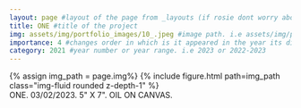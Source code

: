```yaml
---
layout: page #layout of the page from _layouts (if rosie dont worry about this)
title: ONE #title of the project
img: assets/img/portfolio_images/10_.jpeg #image path. i.e assets/img/portfolio_images/1_.jpg
importance: 4 #changes order in which is it appeared in the year its displayed in
category: 2021 #year number or year range. i.e 2023 or 2022-2023
---
```


<div class="row">
    <div class="col-sm mt-3 mt-md-0">
        {% assign img_path = page.img%}
        {% include figure.html path=img_path  class="img-fluid rounded z-depth-1" %}
    </div>
</div>
<div class="caption">
    ONE. 03/02/2023. 5" X 7". OIL ON CANVAS. 
</div>
